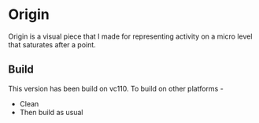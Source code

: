 Origin
========

Origin is a visual piece that I made for representing activity on a micro level that saturates after a point.

Build
------
This version has been build on vc110. To build on other platforms - 
* Clean
* Then build as usual